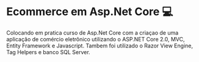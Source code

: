 # Ecommerce em Asp.Net Core 💻

Colocando em pratica curso de Asp.Net Core com a criaçao de uma aplicação de comércio eletrônico utilizando o ASP.NET Core 2.0, MVC, Entity Framework e Javascript. Tambem foi utilizado o Razor View Engine, Tag Helpers e banco SQL Server.
